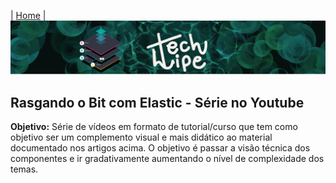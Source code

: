 | [Home](https://techlipe.github.io/Guia-Completo-Elastic-Stack) |
![TL](banner-tl.png)

## Rasgando o Bit com Elastic - Série no Youtube

**Objetivo:**
Série de vídeos em formato de tutorial/curso que tem como objetivo ser um complemento visual e mais didático ao material documentado nos artigos acima. O objetivo é passar a visão técnica dos componentes e ir gradativamente aumentando o nível de complexidade dos temas.
